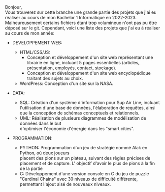 Bonjour,  
Vous trouverez sur cette branche une grande partie des projets que j'ai eu réaliser au cours de mon Bachelor 1 Informatique en 2022-2023.
Malheureusement certains fichiers étant trop volumineux n'ont pas pu être déposé sur le git.
Cependant, voici une liste des projets que j'ai eu à réaliser au cours de mon année:

* DEVELOPPEMENT WEB:
  - HTML/CSS/JS:
      - Conception et développement d'un site web représentant une librairie en ligne, incluant 5 pages essentielles
        (articles, présentation, employés, contact, stockage).
      - Conception et développement d'un site web encyclopédique traitant des sujets au choix.
  - WordPress: Conception d'un site sur la NASA.

* DATA:
  - SQL: Création d'un système d'information pour Sup Air Line, incluant l'utilisation
    d'une base de données, l'élaboration de requêtes, ainsi que la conception de schémas conceptuels et relationnels.
  - UML: Réalisation de plusieurs diagrammes de modélisation de données dans le but     
         d'optimiser l'économie d'énergie dans les "smart cities".

* PROGRAMMATION:
  - PYTHON: Programmation d'un jeu de stratégie nommé Alak en Python, où deux joueurs   
            placent des pions sur un plateau, suivant des règles précises de placement et de capture.  L' objectif d'avoir le plus de pions à la fin de la partie
  - C: Développement d'une version console en C du jeu de puzzle "Cardinal Chains" avec 
       30 niveaux de difficulté différente, permettant l'ajout aisé de nouveaux niveaux.


